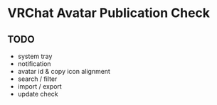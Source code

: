 # VRChat Avatar Publication Check

## TODO

- system tray
- notification
- avatar id & copy icon alignment
- search / filter
- import / export
- update check
